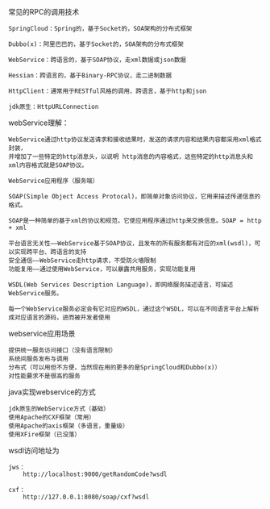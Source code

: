 常见的RPC的调用技术

    SpringCloud：Spring的，基于Socket的，SOA架构的分布式框架
    
    Dubbo(x)：阿里巴巴的，基于Socket的，SOA架构的分布式框架
    
    WebService：跨语言的，基于SOAP协议，走xml数据或json数据
    
    Hessian：跨语言的，基于Binary-RPC协议，走二进制数据
    
    HttpClient：通常用于RESTful风格的调用，跨语言，基于http和json
    
    jdk原生：HttpURLConnection
    
webService理解：
    
    WebService通过http协议发送请求和接收结果时，发送的请求内容和结果内容都采用xml格式封装，
    并增加了一些特定的http消息头，以说明 http消息的内容格式，这些特定的http消息头和xml内容格式就是SOAP协议。

    WebService应用程序（服务端）
    
    SOAP(Simple Object Access Protocal)，即简单对象访问协议，它用来描述传递信息的格式。
    
    SOAP是一种简单的基于xml的协议和规范，它使应用程序通过http来交换信息。SOAP = http + xml
    
    平台语言无关性——WebService基于SOAP协议，且发布的所有服务都有对应的xml(wsdl)，可以实现跨平台、跨语言的支持
    安全通信——WebService走http请求，不受防火墙限制
    功能复用——通过使用WebService，可以暴露共用服务，实现功能复用
    
    WSDL(Web Services Description Language)，即网络服务描述语言，可描述WebService服务。
    
    每一个WebService服务必定会有它对应的WSDL，通过这个WSDL，可以在不同语言平台上解析成对应语言的源码，进而被开发者使用
    
webservice应用场景

    提供统一服务访问接口（没有语言限制）
    系统间服务发布与调用
    分布式（可以用但不方便，当然现在用的更多的是SpringCloud和Dubbo(x)）
    对性能要求不是很高的服务
    
java实现webservice的方式

    jdk原生的WebService方式（基础）
    使用Apache的CXF框架（常用）
    使用Apache的axis框架（多语言，重量级）
    使用XFire框架（已没落）
    
wsdl访问地址为
    
    jws：
        http://localhost:9000/getRandomCode?wsdl
        
    cxf：
        http://127.0.0.1:8080/soap/cxf?wsdl